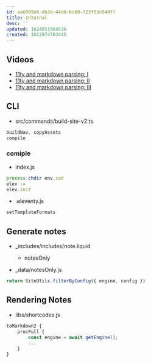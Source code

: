 ```yaml
---
id: aa6009e6-db3d-44d8-bc60-723f03c048f7
title: Internal
desc: ''
updated: 1624851964536
created: 1612974783445
---
```



## Videos
- [11ty and markdown parsing: I](https://youtu.be/3qWjBh3A55s)
- [11ty and markdown parsing: II](https://youtu.be/5VJw102iosE)
- [11ty and markdown parsing: III](https://youtu.be/E5erv3GawAc)

## CLI

- src/commands/build-site-v2.ts
```ts
buildNav, copyAssets
compile
```

### comiple
- index.js

```ts
process.chdir env.cwd
elev :=
elev.init
```

- .eleventy.js

```js
setTemplateFormats

```

## Generate notes

- _includes/includes/note.liquid
    - notesOnly

- _data/notesOnly.js
```ts
return SiteUtils.filterByConfig({ engine, config })
```

## Rendering Notes

- libs/shortcodes.js

```ts
toMarkdown2 {
    procFull {
        const engine = await getEngine();
        ...
    }
}

```
